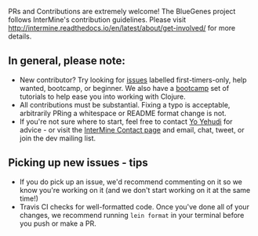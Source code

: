 PRs and Contributions are extremely welcome! The BlueGenes project follows InterMine's contribution guidelines. Please visit http://intermine.readthedocs.io/en/latest/about/get-involved/ for more details.

## In general, please note:

 - New contributor? Try looking for [issues](https://github.com/intermine/bluegenes/issues) labelled first-timers-only, help wanted, bootcamp, or beginner. We also have a [bootcamp](https://github.com/yochannah/clojure-bootcamp) set of tutorials to help ease you into working with Clojure. 
 - All contributions must be substantial. Fixing a typo is acceptable, arbitrarily PRing a whitespace or README format change is not.
 - If you're not sure where to start, feel free to contact [Yo Yehudi](https://github.com/yochannah/) for advice - or visit the [InterMine Contact page](http://intermine.org/contact/) and email, chat, tweet, or join the dev mailing list.
 
 
## Picking up new issues - tips

- If you do pick up an issue, we'd recommend commenting on it so we know you're working on it (and we don't start working on it at the same time!)
- Travis CI checks for well-formatted code. Once you've done all of your changes, we recommend running `lein format` in your terminal before you push or make a PR. 
